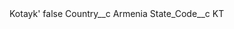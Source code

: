 <?xml version="1.0" encoding="UTF-8"?>
<CustomMetadata xmlns="http://soap.sforce.com/2006/04/metadata" xmlns:xsi="http://www.w3.org/2001/XMLSchema-instance" xmlns:xsd="http://www.w3.org/2001/XMLSchema">
    <label>Kotayk&apos;</label>
    <protected>false</protected>
    <values>
        <field>Country__c</field>
        <value xsi:type="xsd:string">Armenia</value>
    </values>
    <values>
        <field>State_Code__c</field>
        <value xsi:type="xsd:string">KT</value>
    </values>
</CustomMetadata>
